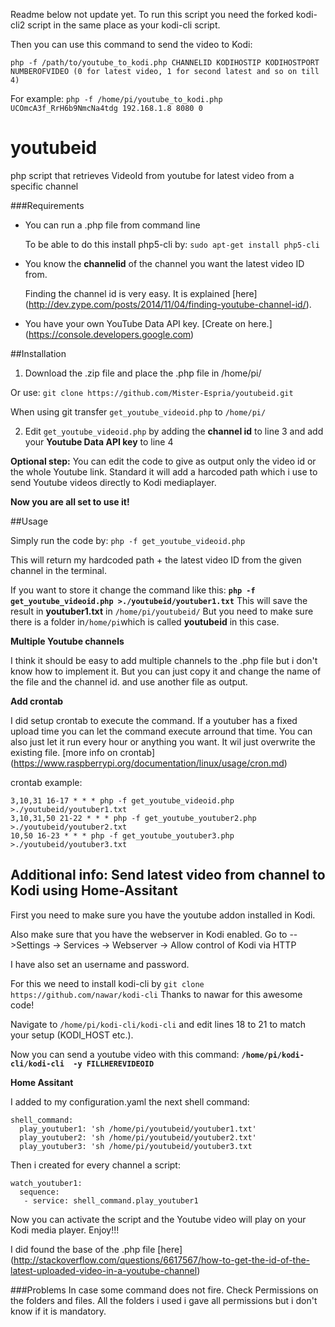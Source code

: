 Readme below not update yet.
To run this script you need the forked kodi-cli2 script in the same place as your kodi-cli script.

Then you can use this command to send the video to Kodi:

`php -f /path/to/youtube_to_kodi.php CHANNELID KODIHOSTIP KODIHOSTPORT NUMBEROFVIDEO (0 for latest video, 1 for second latest and so on till 4)`

For example:
`php -f /home/pi/youtube_to_kodi.php UCOmcA3f_RrH6b9NmcNa4tdg 192.168.1.8 8080 0`

# youtubeid
php script that retrieves VideoId from youtube for latest video from a specific channel

###Requirements
- You can run a .php file from command line

  To be able to do this install php5-cli by: `sudo apt-get install php5-cli`
- You know the **channelid** of the channel you want the latest video ID from.

  Finding the channel id is very easy. It is explained [here] (http://dev.zype.com/posts/2014/11/04/finding-youtube-channel-id/). 
- You have your own YouTube Data API key. [Create on here.] (https://console.developers.google.com)

##Installation
1. Download the .zip file and place the .php file in /home/pi/

  Or use: `git clone https://github.com/Mister-Espria/youtubeid.git`

  When using git transfer `get_youtube_videoid.php` to `/home/pi/`

2. Edit `get_youtube_videoid.php` by adding the **channel id** to line 3 and add your **Youtube Data API key** to line 4

**Optional step:**  You can edit the code to give as output only the video id or the whole Youtube link. Standard it will add a harcoded path which i use to send Youtube videos directly to Kodi mediaplayer.

**Now you are all set to use it!**

##Usage

Simply run the code by:  `php -f get_youtube_videoid.php`

This will return my hardcoded path + the latest video ID from the given channel in the terminal.

If you want to store it change the command like this:
**`php -f get_youtube_videoid.php >./youtubeid/youtuber1.txt`**
This will save the result in **youtuber1.txt** in `/home/pi/youtubeid/`
But you need to make sure there is a folder in` /home/pi `which is called **youtubeid** in this case.

**Multiple Youtube channels**

I think it should be easy to add multiple channels to the .php file but i don't know how to implement it.
But you can just copy it and change the name of the file and the channel id. and use another file as output.

**Add crontab**

I did setup crontab to execute the command. If a youtuber has a fixed upload time you can let the command execute arround that time. You can also just let it run every hour or anything you want. It wil just overwrite the existing file. [more info on crontab] (https://www.raspberrypi.org/documentation/linux/usage/cron.md)

crontab example:
```
3,10,31 16-17 * * * php -f get_youtube_videoid.php >./youtubeid/youtuber1.txt
3,10,31,50 21-22 * * * php -f get_youtube_youtuber2.php >./youtubeid/youtuber2.txt
10,50 16-23 * * * php -f get_youtube_youtuber3.php >./youtubeid/youtuber3.txt
```


## Additional info: Send latest video from channel to Kodi using Home-Assitant
First you need to make sure you have the youtube addon installed in Kodi.

Also make sure that you have the webserver in Kodi enabled. Go to -->Settings → Services → Webserver → Allow control of Kodi via HTTP

I have also set an username and password.

For this we need to install kodi-cli by `git clone https://github.com/nawar/kodi-cli`
Thanks to nawar for this awesome code!

Navigate to `/home/pi/kodi-cli/kodi-cli` and edit lines 18 to 21 to match your setup (KODI_HOST etc.).

Now you can send a youtube video with this command: **`/home/pi/kodi-cli/kodi-cli  -y FILLHEREVIDEOID`**

**Home Assitant**

I added to my configuration.yaml the next shell command:
```
shell_command:
  play_youtuber1: 'sh /home/pi/youtubeid/youtuber1.txt'
  play_youtuber2: 'sh /home/pi/youtubeid/youtuber2.txt'
  play_youtuber3: 'sh /home/pi/youtubeid/youtuber3.txt

```
Then i created for every channel a script:
```
watch_youtuber1:
  sequence:
   - service: shell_command.play_youtuber1
```
Now you can activate the script and the Youtube video will play on your Kodi media player.
Enjoy!!!


I did found the base of the .php file [here] (http://stackoverflow.com/questions/6617567/how-to-get-the-id-of-the-latest-uploaded-video-in-a-youtube-channel)

###Problems
In case some command does not fire. Check Permissions on the folders and files. All the folders i used i gave all permissions but i don't know if it is mandatory.
